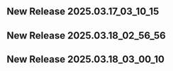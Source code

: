 ## New Release 2025.03.17_03_10_15
## New Release 2025.03.18_02_56_56
## New Release 2025.03.18_03_00_10
